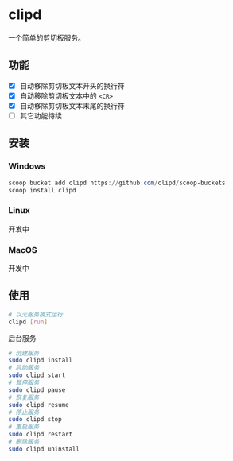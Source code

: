 # clipd

一个简单的剪切板服务。

## 功能

- [x] 自动移除剪切板文本开头的换行符
- [x] 自动移除剪切板文本中的 `<CR>`
- [x] 自动移除剪切板文本末尾的换行符
- [ ] 其它功能待续

## 安装

### Windows

```ps1
scoop bucket add clipd https://github.com/clipd/scoop-buckets
scoop install clipd
```

### Linux

开发中

### MacOS

开发中

## 使用

```bash
# 以无服务模式运行
clipd [run]
```

后台服务

```bash
# 创建服务
sudo clipd install
# 启动服务
sudo clipd start
# 暂停服务
sudo clipd pause
# 恢复服务
sudo clipd resume
# 停止服务
sudo clipd stop
# 重启服务
sudo clipd restart
# 删除服务
sudo clipd uninstall
```
